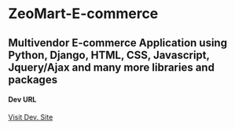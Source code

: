 # ZeoMart-E-commerce
## Multivendor E-commerce Application using Python, Django, HTML, CSS, Javascript, Jquery/Ajax and many more libraries and packages
<h4>Dev URL</h4>
<a href="https://grailcavern.herokuapp.com/">Visit Dev. Site</a>